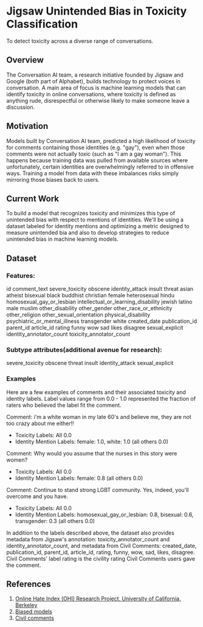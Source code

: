 # Jigsaw Unintended Bias in Toxicity Classification
To detect toxicity across a diverse range of conversations.

## Overview
The Conversation AI team, a research initiative founded by Jigsaw and Google (both part of Alphabet), builds technology to protect voices in conversation. A main area of focus is machine learning models that can identify toxicity in online conversations, where toxicity is defined as anything rude, disrespectful or otherwise likely to make someone leave a discussion.

## Motivation
Models built by Conversation AI team, predicted a high likelihood of toxicity for comments containing those identities (e.g. "gay"), even when those comments were not actually toxic (such as "I am a gay woman"). This happens because training data was pulled from available sources where unfortunately, certain identities are overwhelmingly referred to in offensive ways. Training a model from data with these imbalances risks simply mirroring those biases back to users.

## Current Work
To build a model that recognizes toxicity and minimizes this type of unintended bias with respect to mentions of identities. We'll be using a dataset labeled for identity mentions and optimizing a metric designed to measure unintended bia and also to develop strategies to reduce unintended bias in machine learning models.

## Dataset
### Features: 
id
comment_text
severe_toxicity
obscene
identity_attack
insult
threat
asian
atheist
bisexual
black
buddhist
christian
female
heterosexual
hindu
homosexual_gay_or_lesbian
intellectual_or_learning_disability
jewish
latino
male
muslim
other_disability
other_gender
other_race_or_ethnicity
other_religion
other_sexual_orientation
physical_disability
psychiatric_or_mental_illness
transgender
white
created_date
publication_id
parent_id
article_id
rating
funny
wow
sad
likes
disagree
sexual_explicit
identity_annotator_count
toxicity_annotator_count

### Subtype attributes(additional avenue for research):
severe_toxicity
obscene
threat
insult
identity_attack
sexual_explicit

### Examples
Here are a few examples of comments and their associated toxicity and identity labels. Label values range from 0.0 - 1.0 represented the fraction of raters who believed the label fit the comment.

Comment: i'm a white woman in my late 60's and believe me, they are not too crazy about me either!!
* Toxicity Labels: All 0.0
* Identity Mention Labels: female: 1.0, white: 1.0 (all others 0.0)

Comment: Why would you assume that the nurses in this story were women?
* Toxicity Labels: All 0.0
* Identity Mention Labels: female: 0.8 (all others 0.0)

Comment: Continue to stand strong LGBT community. Yes, indeed, you'll overcome and you have.
* Toxicity Labels: All 0.0
* Identity Mention Labels: homosexual_gay_or_lesbian: 0.8, bisexual: 0.6, transgender: 0.3 (all others 0.0)

In addition to the labels described above, the dataset also provides metadata from Jigsaw's annotation: toxicity_annotator_count and identity_annotator_count, and metadata from Civil Comments: created_date, publication_id, parent_id, article_id, rating, funny, wow, sad, likes, disagree. Civil Comments' label rating is the civility rating Civil Comments users gave the comment.


## References
1. [Online Hate Index (OHI) Research Project, University of California, Berkeley](http://dh.berkeley.edu/projects/online-hate-index-ohi-research-project?utm_source=BCNM+Subscribers&utm_campaign=d5d78bba5e-natasha-schull-oct12_COPY_01&utm_medium=email&utm_term=0_eb59bfff9e-d5d78bba5e-281420185)
2. [Biased models](https://medium.com/the-false-positive/unintended-bias-and-names-of-frequently-targeted-groups-8e0b81f80a23)
3. [Civil comments](https://medium.com/@aja_15265/saying-goodbye-to-civil-comments-41859d3a2b1d)

